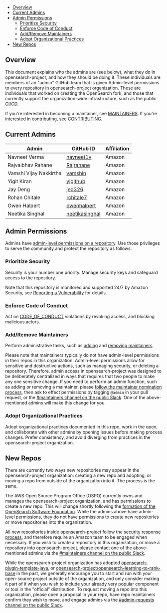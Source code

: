 - [Overview](#overview)
- [Current Admins](#current-admins)
- [Admin Permissions](#admin-permissions)
  - [Prioritize Security](#prioritize-security)
  - [Enforce Code of Conduct](#enforce-code-of-conduct)
  - [Add/Remove Maintainers](#addremove-maintainers)
  - [Adopt Organizational Practices](#adopt-organizational-practices)
- [New Repos](#new-repos)

## Overview

This document explains who the admins are (see below), what they do in opensearch-project, and how they should be doing it. These individuals are members of an "admin" GitHub team that is given Admin-level permissions to every repository in opensearch-project organization. These are individuals that worked on creating the OpenSearch fork, and those that currently support the organization-wide infrastructure, such as the public [CI/CD](https://build.ci.opensearch.org/).

If you're interested in becoming a maintainer, see [MAINTAINERS](MAINTAINERS.md). If you're interested in contributing, see [CONTRIBUTING](CONTRIBUTING.md).

## Current Admins

| Admin                    | GitHub ID                                                 | Affiliation |
| ------------------------ | --------------------------------------------------------- | ----------- |
| Navneet Verma            | [navneet1v](https://github.com/navneet1v  )               |    Amazon   |
| Rajvaibhav Rahane        | [Rajrahane](https://github.com/Rajrahane)                 |    Amazon   |
| Vamshi Vijay Nakkirtha   | [vamshin](https://github.com/vamshin)                     |    Amazon   |
| Yigit Kiran              | [yigithub](https://github.com/yigithub)                   |    Amazon   |
| Jay Deng                 | [jed326](https://github.com/jed326)                       |    Amazon   |
| Rohan Chitale            | [rchitale7](https://github.com/rchitale7)                 |    Amazon   |
| Owen Halpert             | [owenhalpert](https://github.com/owenhalpert)             |    Amazon   |
| Neetika Singhal          | [neetikasinghal](https://github.com/neetikasinghal)       |    Amazon   |

## Admin Permissions

Admins have [admin-level permissions on a repository](https://docs.github.com/en/organizations/managing-access-to-your-organizations-repositories/repository-permission-levels-for-an-organization). Use those privileges to serve the community and protect the repository as follows.

### Prioritize Security

Security is your number one priority. Manage security keys and safeguard access to the repository.

Note that this repository is monitored and supported 24/7 by Amazon Security, see [Reporting a Vulnerability](SECURITY.md) for details.

### Enforce Code of Conduct

Act on [CODE_OF_CONDUCT](CODE_OF_CONDUCT.md) violations by revoking access, and blocking malicious actors.

### Add/Remove Maintainers

Perform administrative tasks, such as [adding](RESPONSIBILITIES.md#adding-a-new-maintainer) and [removing maintainers](RESPONSIBILITIES.md#removing-a-maintainer).

Please note that maintainers typically do not have admin-level permissions in their repos in this organization. Admin-level permissions allow for sensitive and destructive actions, such as managing security, or deleting a repository. Therefore, admin access in opensearch-project was designed to be deliberately centralized in ways that requires that two people to make any one sensitive change. If you need to perform an admin function, such as adding or removing a maintainer, please [follow the maintainer nomination process](RESPONSIBILITIES.md#becoming-a-maintainer), then ask to effect permissions by tagging `@admin` in your pull request, or the [#maintainers channel on the public Slack](https://opensearch.slack.com/archives/C05L60S4UBT). One of the above-mentioned admins will make this change for you.

### Adopt Organizational Practices

Adopt organizational practices documented in this repo, work in the open, and collaborate with other admins by opening issues before making process changes. Prefer consistency, and avoid diverging from practices in the opensearch-project organization.

## New Repos

There are currently two ways new repositories may appear in the opensearch-project organization: creating a new repo and adopting, or moving a repo from outside of the organization into it. The process is the same.

The AWS Open Source Program Office (OSPO) currently owns and manages the opensearch-project organization, and has permissions to create a new repo. This will change shortly following the [formation of the OpenSearch Software Foundation](https://foundation.opensearch.org/). While the admins above have admin-level permissions, they do not have permissions to create new repositories or move repositories into the organization.

All new repositories inside opensearch-project follow the [security response process](SECURITY.md), and therefore require an Amazon team to be engaged when necessary. If you wish to create a repository in this organization, or move a repository into opensearch-project, please contact one of the above-mentioned admins via the [#maintainers channel on the public Slack](https://opensearch.slack.com/archives/C05L60S4UBT).

While the opensearch-project organization has adopted [opensearch-plugin-template-java](https://github.com/opensearch-project/opensearch-plugin-template-java), or [opensearch-project/opensearch-learning-to-rank-base](https://github.com/opensearch-project/opensearch-learning-to-rank-base) in the past, we generally encourage you to start and run with your open-source project outside of the organization, and only consider making it part of it when you wish to include your already very popular component or tool in the "official" distribution. To request moving a repo into this organization, please open a proposal in your repo, have repo maintainers confirm they wish to move, and engage admins via the [#admin-requests channel on the public Slack](https://opensearch.slack.com/archives/C051CKVFB2A).